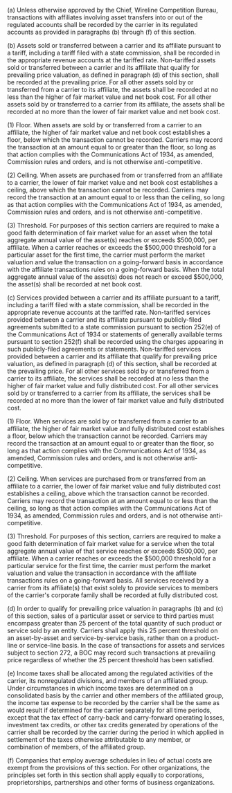 (a) Unless otherwise approved by the Chief, Wireline Competition Bureau, transactions with affiliates involving asset transfers into or out of the regulated accounts shall be recorded by the carrier in its regulated accounts as provided in paragraphs (b) through (f) of this section.

(b) Assets sold or transferred between a carrier and its affiliate pursuant to a tariff, including a tariff filed with a state commission, shall be recorded in the appropriate revenue accounts at the tariffed rate. Non-tariffed assets sold or transferred between a carrier and its affiliate that qualify for prevailing price valuation, as defined in paragraph (d) of this section, shall be recorded at the prevailing price. For all other assets sold by or transferred from a carrier to its affiliate, the assets shall be recorded at no less than the higher of fair market value and net book cost. For all other assets sold by or transferred to a carrier from its affiliate, the assets shall be recorded at no more than the lower of fair market value and net book cost.

(1) Floor. When assets are sold by or transferred from a carrier to an affiliate, the higher of fair market value and net book cost establishes a floor, below which the transaction cannot be recorded. Carriers may record the transaction at an amount equal to or greater than the floor, so long as that action complies with the Communications Act of 1934, as amended, Commission rules and orders, and is not otherwise anti-competitive.

(2) Ceiling. When assets are purchased from or transferred from an affiliate to a carrier, the lower of fair market value and net book cost establishes a ceiling, above which the transaction cannot be recorded. Carriers may record the transaction at an amount equal to or less than the ceiling, so long as that action complies with the Communications Act of 1934, as amended, Commission rules and orders, and is not otherwise anti-competitive.

(3) Threshold. For purposes of this section carriers are required to make a good faith determination of fair market value for an asset when the total aggregate annual value of the asset(s) reaches or exceeds $500,000, per affiliate. When a carrier reaches or exceeds the $500,000 threshold for a particular asset for the first time, the carrier must perform the market valuation and value the transaction on a going-forward basis in accordance with the affiliate transactions rules on a going-forward basis. When the total aggregate annual value of the asset(s) does not reach or exceed $500,000, the asset(s) shall be recorded at net book cost.

(c) Services provided between a carrier and its affiliate pursuant to a tariff, including a tariff filed with a state commission, shall be recorded in the appropriate revenue accounts at the tariffed rate. Non-tariffed services provided between a carrier and its affiliate pursuant to publicly-filed agreements submitted to a state commission pursuant to section 252(e) of the Communications Act of 1934 or statements of generally available terms pursuant to section 252(f) shall be recorded using the charges appearing in such publicly-filed agreements or statements. Non-tariffed services provided between a carrier and its affiliate that qualify for prevailing price valuation, as defined in paragraph (d) of this section, shall be recorded at the prevailing price. For all other services sold by or transferred from a carrier to its affiliate, the services shall be recorded at no less than the higher of fair market value and fully distributed cost. For all other services sold by or transferred to a carrier from its affiliate, the services shall be recorded at no more than the lower of fair market value and fully distributed cost.

(1) Floor. When services are sold by or transferred from a carrier to an affiliate, the higher of fair market value and fully distributed cost establishes a floor, below which the transaction cannot be recorded. Carriers may record the transaction at an amount equal to or greater than the floor, so long as that action complies with the Communications Act of 1934, as amended, Commission rules and orders, and is not otherwise anti-competitive.

(2) Ceiling. When services are purchased from or transferred from an affiliate to a carrier, the lower of fair market value and fully distributed cost establishes a ceiling, above which the transaction cannot be recorded. Carriers may record the transaction at an amount equal to or less than the ceiling, so long as that action complies with the Communications Act of 1934, as amended, Commission rules and orders, and is not otherwise anti-competitive.

(3) Threshold. For purposes of this section, carriers are required to make a good faith determination of fair market value for a service when the total aggregate annual value of that service reaches or exceeds $500,000, per affiliate. When a carrier reaches or exceeds the $500,000 threshold for a particular service for the first time, the carrier must perform the market valuation and value the transaction in accordance with the affiliate transactions rules on a going-forward basis. All services received by a carrier from its affiliate(s) that exist solely to provide services to members of the carrier's corporate family shall be recorded at fully distributed cost.

(d) In order to qualify for prevailing price valuation in paragraphs (b) and (c) of this section, sales of a particular asset or service to third parties must encompass greater than 25 percent of the total quantity of such product or service sold by an entity. Carriers shall apply this 25 percent threshold on an asset-by-asset and service-by-service basis, rather than on a product-line or service-line basis. In the case of transactions for assets and services subject to section 272, a BOC may record such transactions at prevailing price regardless of whether the 25 percent threshold has been satisfied.

(e) Income taxes shall be allocated among the regulated activities of the carrier, its nonregulated divisions, and members of an affiliated group. Under circumstances in which income taxes are determined on a consolidated basis by the carrier and other members of the affiliated group, the income tax expense to be recorded by the carrier shall be the same as would result if determined for the carrier separately for all time periods, except that the tax effect of carry-back and carry-forward operating losses, investment tax credits, or other tax credits generated by operations of the carrier shall be recorded by the carrier during the period in which applied in settlement of the taxes otherwise attributable to any member, or combination of members, of the affiliated group.

(f) Companies that employ average schedules in lieu of actual costs are exempt from the provisions of this section. For other organizations, the principles set forth in this section shall apply equally to corporations, proprietorships, partnerships and other forms of business organizations.

